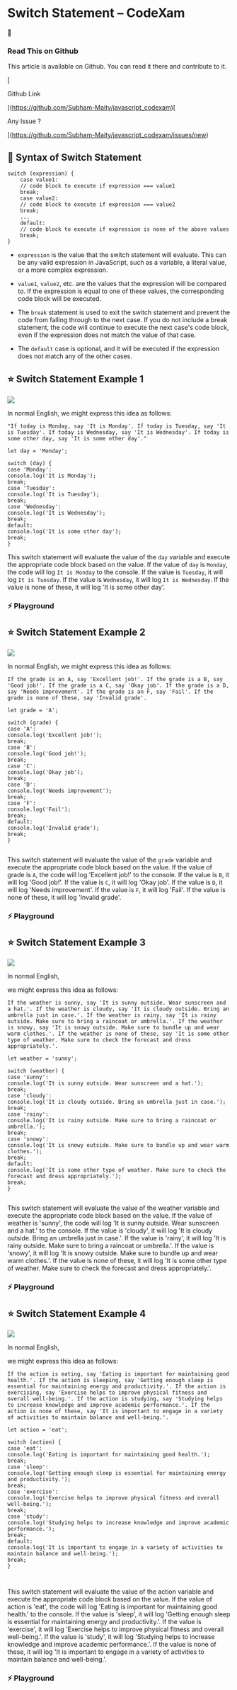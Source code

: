# Switch Statement – CodeXam
🎉

### Read This on Github

This article is available on Github. You can read it there and contribute to it.

[

Github Link

](https://github.com/Subham-Maity/javascript_codexam)[

Any Issue ?

](https://github.com/Subham-Maity/javascript_codexam/issues/new)

📖 Syntax of Switch Statement[](#-syntax-of-switch-statement)
-------------------------------------------------------------

```
switch (expression) {
    case value1:
    // code block to execute if expression === value1
    break;
    case value2:
    // code block to execute if expression === value2
    break;
    ...
    default:
    // code block to execute if expression is none of the above values
    break;
}
```


*   `expression` is the value that the switch statement will evaluate. This can be any valid expression in JavaScript, such as a variable, a literal value, or a more complex expression.
    
*   `value1`, `value2`, etc. are the values that the expression will be compared to. If the expression is equal to one of these values, the corresponding code block will be executed.
    
*   The `break` statement is used to exit the switch statement and prevent the code from falling through to the next case. If you do not include a break statement, the code will continue to execute the next case's code block, even if the expression does not match the value of that case.
    
*   The `default` case is optional, and it will be executed if the expression does not match any of the other cases.
    

⭐ Switch Statement Example 1[](#-switch-statement-example-1)
------------------------------------------------------------

![](https://media4.giphy.com/media/Icj7X7GxqNPmCczjzb/giphy.gif?cid=ecf05e471sx8lbstqw8ytb0nbzuo435st3bclrrt491y7ics&rid=giphy.gif&ct=g)

In normal English, we might express this idea as follows:

`"If today is Monday, say 'It is Monday'. If today is Tuesday, say 'It is Tuesday'. If today is Wednesday, say 'It is Wednesday'. If today is some other day, say 'It is some other day'."`

```
let day = 'Monday';
 
switch (day) {
case 'Monday':
console.log('It is Monday');
break;
case 'Tuesday':
console.log('It is Tuesday');
break;
case 'Wednesday':
console.log('It is Wednesday');
break;
default:
console.log('It is some other day');
break;
}
```


This switch statement will evaluate the value of the `day` variable and execute the appropriate code block based on the value. If the value of `day` is `Monday`, the code will log `It is Monday` to the console. If the value is `Tuesday`, it will log `It is Tuesday`. If the value is `Wednesday`, it will log `It is Wednesday`. If the value is none of these, it will log 'It is some other day'.

### ⚡ Playground[](#-playground)

⭐ Switch Statement Example 2[](#-switch-statement-example-2)
------------------------------------------------------------

![](https://media.giphy.com/media/xFnxVuOe6jAbqgy9uR/giphy.gif)

In normal English, we might express this idea as follows:

`If the grade is an A, say 'Excellent job!'. If the grade is a B, say 'Good job!'. If the grade is a C, say 'Okay job'. If the grade is a D, say 'Needs improvement'. If the grade is an F, say 'Fail'. If the grade is none of these, say 'Invalid grade'.`

```
let grade = 'A';
 
switch (grade) {
case 'A':
console.log('Excellent job!');
break;
case 'B':
console.log('Good job!');
break;
case 'C':
console.log('Okay job');
break;
case 'D':
console.log('Needs improvement');
break;
case 'F':
console.log('Fail');
break;
default:
console.log('Invalid grade');
break;
}
 
```


This switch statement will evaluate the value of the `grade` variable and execute the appropriate code block based on the value. If the value of grade is `A`, the code will log 'Excellent job!' to the console. If the value is `B`, it will log 'Good job!'. If the value is `C`, it will log 'Okay job'. If the value is `D`, it will log 'Needs improvement'. If the value is `F`, it will log 'Fail'. If the value is none of these, it will log 'Invalid grade'.

### ⚡ Playground[](#-playground-1)

⭐ Switch Statement Example 3[](#-switch-statement-example-3)
------------------------------------------------------------

![](https://media.giphy.com/media/26u6dryuZH98z5KuY/giphy.gif)

In normal English,

we might express this idea as follows:

`If the weather is sunny, say 'It is sunny outside. Wear sunscreen and a hat.'. If the weather is cloudy, say 'It is cloudy outside. Bring an umbrella just in case.'. If the weather is rainy, say 'It is rainy outside. Make sure to bring a raincoat or umbrella.'. If the weather is snowy, say 'It is snowy outside. Make sure to bundle up and wear warm clothes.'. If the weather is none of these, say 'It is some other type of weather. Make sure to check the forecast and dress appropriately.'.`

```
let weather = 'sunny';
 
switch (weather) {
case 'sunny':
console.log('It is sunny outside. Wear sunscreen and a hat.');
break;
case 'cloudy':
console.log('It is cloudy outside. Bring an umbrella just in case.');
break;
case 'rainy':
console.log('It is rainy outside. Make sure to bring a raincoat or umbrella.');
break;
case 'snowy':
console.log('It is snowy outside. Make sure to bundle up and wear warm clothes.');
break;
default:
console.log('It is some other type of weather. Make sure to check the forecast and dress appropriately.');
break;
}
 
```


This switch statement will evaluate the value of the weather variable and execute the appropriate code block based on the value. If the value of weather is 'sunny', the code will log 'It is sunny outside. Wear sunscreen and a hat.' to the console. If the value is 'cloudy', it will log 'It is cloudy outside. Bring an umbrella just in case.'. If the value is 'rainy', it will log 'It is rainy outside. Make sure to bring a raincoat or umbrella.'. If the value is 'snowy', it will log 'It is snowy outside. Make sure to bundle up and wear warm clothes.'. If the value is none of these, it will log 'It is some other type of weather. Make sure to check the forecast and dress appropriately.'.

### ⚡ Playground[](#-playground-2)

⭐ Switch Statement Example 4[](#-switch-statement-example-4)
------------------------------------------------------------

![](https://media.giphy.com/media/l5xTOiFpcs8u8kgQQQ/giphy.gif)

In normal English,

we might express this idea as follows:

`If the action is eating, say 'Eating is important for maintaining good health.'. If the action is sleeping, say 'Getting enough sleep is essential for maintaining energy and productivity.'. If the action is exercising, say 'Exercise helps to improve physical fitness and overall well-being.'. If the action is studying, say 'Studying helps to increase knowledge and improve academic performance.'. If the action is none of these, say 'It is important to engage in a variety of activities to maintain balance and well-being.'.`

```
let action = 'eat';
 
switch (action) {
case 'eat':
console.log('Eating is important for maintaining good health.');
break;
case 'sleep':
console.log('Getting enough sleep is essential for maintaining energy and productivity.');
break;
case 'exercise':
console.log('Exercise helps to improve physical fitness and overall well-being.');
break;
case 'study':
console.log('Studying helps to increase knowledge and improve academic performance.');
break;
default:
console.log('It is important to engage in a variety of activities to maintain balance and well-being.');
break;
}
 
 
```


This switch statement will evaluate the value of the action variable and execute the appropriate code block based on the value. If the value of action is 'eat', the code will log 'Eating is important for maintaining good health.' to the console. If the value is 'sleep', it will log 'Getting enough sleep is essential for maintaining energy and productivity.'. If the value is 'exercise', it will log 'Exercise helps to improve physical fitness and overall well-being.'. If the value is 'study', it will log 'Studying helps to increase knowledge and improve academic performance.'. If the value is none of these, it will log 'It is important to engage in a variety of activities to maintain balance and well-being.'.

### ⚡ Playground[](#-playground-3)